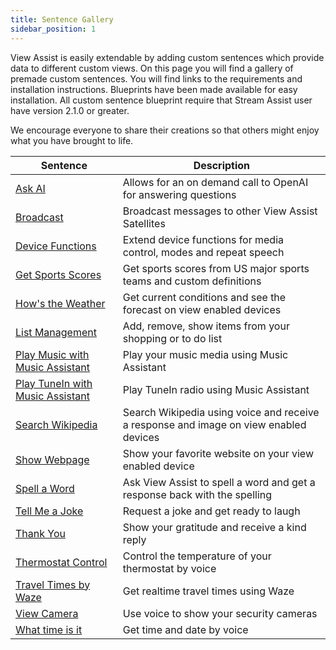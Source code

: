```yaml
---
title: Sentence Gallery
sidebar_position: 1
---
```


View Assist is easily extendable by adding custom sentences which provide data to different custom views. On this page you will find a gallery of premade custom sentences. You will find links to the requirements and installation instructions. Blueprints have been made available for easy installation. All custom sentence blueprint require that Stream Assist user have version 2.1.0 or greater.

We encourage everyone to share their creations so that others might enjoy what you have brought to life.

| Sentence | Description |
| -------- | ----------- |
| [Ask AI](sentences/ask-ai) | Allows for an on demand call to OpenAI for answering questions |
| [Broadcast](sentences/broadcast) | Broadcast messages to other View Assist Satellites |
| [Device Functions](sentences/device-functions) | Extend device functions for media control, modes and repeat speech |
| [Get Sports Scores](sentences/get-sports-scores) | Get sports scores from US major sports teams and custom definitions |
| [How\'s the Weather](sentences/hows-the-weather) | Get current conditions and see the forecast on view enabled devices
| [List Management](setences/list-management) | Add, remove, show items from your shopping or to do list |
| [Play Music with Music Assistant](sentences/play-music-with-ma) | Play your music media using Music Assistant |
| [Play TuneIn with Music Assistant](sentences/play-tunein-with-ma) | Play TuneIn radio using Music Assistant |
| [Search Wikipedia](sentences/search-wikipedia) | Search Wikipedia using voice and receive a response and image on view enabled devices |
| [Show Webpage](sentences/show-webpage) | Show your favorite website on your view enabled device |
| [Spell a Word](sentences/spell-a-word) | Ask View Assist to spell a word and get a response back with the spelling |
| [Tell Me a Joke](sentences/tell-me-a-joke) | Request a joke and get ready to laugh |
| [Thank You](sentences/thank-you) | Show your gratitude and receive a kind reply |
| [Thermostat Control](sentences/thermostat-control) | Control the temperature of your thermostat by voice |
| [Travel Times by Waze](sentences/travel-times-by-waze) | Get realtime travel times using Waze |
| [View Camera](sentences/view-camera) | Use voice to show your security cameras |
| [What time is it](sentences/what-time-is-it) | Get time and date by voice |
